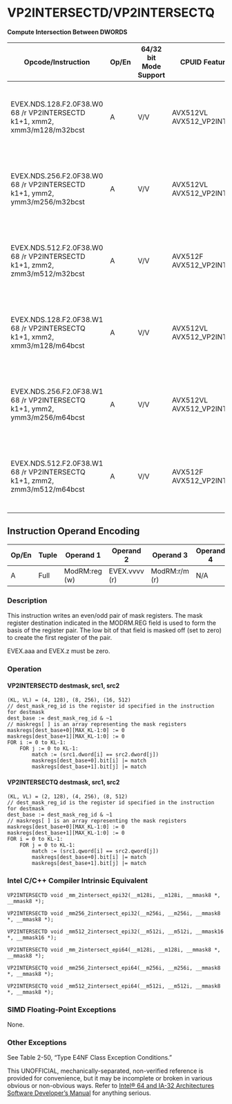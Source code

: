 # VP2INTERSECTD/VP2INTERSECTQ

**Compute Intersection Between DWORDS**

| Opcode/Instruction                                                        | Op/En | 64/32 bit Mode Support | CPUID Feature Flag           | Description                                                                                                                                     |
| ------------------------------------------------------------------------- | ----- | ---------------------- | ---------------------------- | ----------------------------------------------------------------------------------------------------------------------------------------------- |
| EVEX.NDS.128.F2.0F38.W0 68 /r VP2INTERSECTD k1+1, xmm2, xmm3/m128/m32bcst | A     | V/V                    | AVX512VL AVX512_VP2INTERSECT | Store, in an even/odd pair of mask registers, the indicators of the locations of value matches between dwords in xmm3/m128/m32bcst and xmm2.    |
| EVEX.NDS.256.F2.0F38.W0 68 /r VP2INTERSECTD k1+1, ymm2, ymm3/m256/m32bcst | A     | V/V                    | AVX512VL AVX512_VP2INTERSECT | Store, in an even/odd pair of mask registers, the indicators of the locations of value matches between dwords in ymm3/m256/m32bcst and ymm2.    |
| EVEX.NDS.512.F2.0F38.W0 68 /r VP2INTERSECTD k1+1, zmm2, zmm3/m512/m32bcst | A     | V/V                    | AVX512F AVX512_VP2INTERSECT  | Store, in an even/odd pair of mask registers, the indicators of the locations of value matches between dwords in zmm3/m512/m32bcst and zmm2.    |
| EVEX.NDS.128.F2.0F38.W1 68 /r VP2INTERSECTQ k1+1, xmm2, xmm3/m128/m64bcst | A     | V/V                    | AVX512VL AVX512_VP2INTERSECT | Store, in an even/odd pair of mask registers, the indicators of the locations of value matches between quadwords in xmm3/m128/m64bcst and xmm2. |
| EVEX.NDS.256.F2.0F38.W1 68 /r VP2INTERSECTQ k1+1, ymm2, ymm3/m256/m64bcst | A     | V/V                    | AVX512VL AVX512_VP2INTERSECT | Store, in an even/odd pair of mask registers, the indicators of the locations of value matches between quadwords in ymm3/m256/m64bcst and ymm2. |
| EVEX.NDS.512.F2.0F38.W1 68 /r VP2INTERSECTQ k1+1, zmm2, zmm3/m512/m64bcst | A     | V/V                    | AVX512F AVX512_VP2INTERSECT  | Store, in an even/odd pair of mask registers, the indicators of the locations of value matches between quadwords in zmm3/m512/m64bcst and zmm2. |

## Instruction Operand Encoding

| Op/En | Tuple | Operand 1     | Operand 2     | Operand 3     | Operand 4 |
| ----- | ----- | ------------- | ------------- | ------------- | --------- |
| A     | Full  | ModRM:reg (w) | EVEX.vvvv (r) | ModRM:r/m (r) | N/A       |

### Description

This instruction writes an even/odd pair of mask registers. The mask register destination indicated in the MODRM.REG field is used to form the basis of the register pair. The low bit of that field is masked off (set to zero) to create the first register of the pair.

EVEX.aaa and EVEX.z must be zero.

### Operation

#### VP2INTERSECTD destmask, src1, src2

```
(KL, VL) = (4, 128), (8, 256), (16, 512)
// dest_mask_reg_id is the register id specified in the instruction for destmask
dest_base := dest_mask_reg_id & ~1
// maskregs[ ] is an array representing the mask registers
maskregs[dest_base+0][MAX_KL-1:0] := 0
maskregs[dest_base+1][MAX_KL-1:0] := 0
FOR i := 0 to KL-1:
    FOR j := 0 to KL-1:
        match := (src1.dword[i] == src2.dword[j])
        maskregs[dest_base+0].bit[i] |= match
        maskregs[dest_base+1].bit[j] |= match

```

#### VP2INTERSECTQ destmask, src1, src2

```
(KL, VL) = (2, 128), (4, 256), (8, 512)
// dest_mask_reg_id is the register id specified in the instruction for destmask
dest_base := dest_mask_reg_id & ~1
// maskregs[ ] is an array representing the mask registers
maskregs[dest_base+0][MAX_KL-1:0] := 0
maskregs[dest_base+1][MAX_KL-1:0] := 0
FOR i = 0 to KL-1:
    FOR j = 0 to KL-1:
        match := (src1.qword[i] == src2.qword[j])
        maskregs[dest_base+0].bit[i] |= match
        maskregs[dest_base+1].bit[j] |= match

```

### Intel C/C++ Compiler Intrinsic Equivalent

```
VP2INTERSECTD void _mm_2intersect_epi32(__m128i, __m128i, __mmask8 *, __mmask8 *);

```

```
VP2INTERSECTD void _mm256_2intersect_epi32(__m256i, __m256i, __mmask8 *, __mmask8 *);

```

```
VP2INTERSECTD void _mm512_2intersect_epi32(__m512i, __m512i, __mmask16 *, __mmask16 *);

```

```
VP2INTERSECTQ void _mm_2intersect_epi64(__m128i, __m128i, __mmask8 *, __mmask8 *);

```

```
VP2INTERSECTQ void _mm256_2intersect_epi64(__m256i, __m256i, __mmask8 *, __mmask8 *);

```

```
VP2INTERSECTQ void _mm512_2intersect_epi64(__m512i, __m512i, __mmask8 *, __mmask8 *);

```

### SIMD Floating-Point Exceptions

None.

### Other Exceptions

See Table 2-50, “Type E4NF Class Exception Conditions.”

This UNOFFICIAL, mechanically-separated, non-verified reference is provided for convenience, but it may be
incomplete or broken in various obvious or non-obvious
ways. Refer to [Intel® 64 and IA-32 Architectures Software Developer’s Manual](https://software.intel.com/en-us/download/intel-64-and-ia-32-architectures-sdm-combined-volumes-1-2a-2b-2c-2d-3a-3b-3c-3d-and-4) for anything serious.
